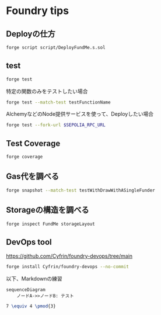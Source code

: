 # Foundry tips
## Deployの仕方
```bash
forge script script/DeployFundMe.s.sol
```

## test
```bash
forge test
```
特定の関数のみをテストしたい場合
```bash
forge test --match-test testFunctionName
```
AlchemyなどのNode提供サービスを使って、Deployしたい場合
```bash
forge test --fork-url $SEPOLIA_RPC_URL
```

## Test Coverage
```bash
forge coverage
```
## Gas代を調べる
```bash
forge snapshot --match-test testWithDrawWithASingleFunder
```
## Storageの構造を調べる
```bash
forge inspect FundMe storageLayout
```

## DevOps tool
https://github.com/Cyfrin/foundry-devops/tree/main
```bash
forge install Cyfrin/foundry-devops --no-commit
```



以下、Markdownの練習
```mermaid
sequenceDiagram
    ノードA->>ノードB: テスト

```

```LaTeX
7 \equiv 4 \pmod{3}
```
